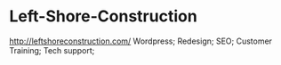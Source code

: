 # Left-Shore-Construction
http://leftshoreconstruction.com/
Wordpress;
Redesign;
SEO;
Customer Training;
Tech support;

